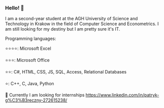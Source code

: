 ### Hello! 👋

I am a second-year student at the AGH University of Science and Technology in Krakow in the field of Computer Science and Econometrics. I am still looking for my destiny but I am pretty sure it's IT.

Programming languages:

⭐⭐⭐⭐: Microsoft Excel

⭐⭐⭐: Microsoft Office

⭐⭐: C#, HTML, CSS, JS, SQL, Access, Relational Databases

⭐: C++, C, Java, Python


👀 Currently I am looking for internships
https://www.linkedin.com/in/patryk-g%C3%B3reczny-272615238/
